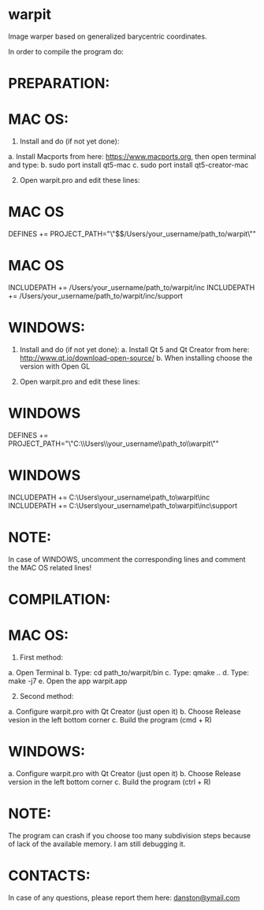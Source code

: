 # warpit
Image warper based on generalized barycentric coordinates.

In order to compile the program do:

# PREPARATION:

# MAC OS:

1. Install and do (if not yet done):

a. Install Macports from here: https://www.macports.org, then open terminal and type:
b. sudo port install qt5-mac
c. sudo port install qt5-creator-mac

2. Open warpit.pro and edit these lines:

# MAC OS
DEFINES += PROJECT_PATH=\"\\\"$$/Users/your_username/path_to/warpit\\\"\"

# MAC OS
INCLUDEPATH += /Users/your_username/path_to/warpit/inc
INCLUDEPATH += /Users/your_username/path_to/warpit/inc/support

# WINDOWS:

1. Install and do (if not yet done):
a. Install Qt 5 and Qt Creator from here: http://www.qt.io/download-open-source/
b. When installing choose the version with Open GL 

2. Open warpit.pro and edit these lines:

# WINDOWS
DEFINES += PROJECT_PATH=\"\\\"C:\\\Users\\\your_username\\\path_to\\\warpit\\\"\"

# WINDOWS
INCLUDEPATH += C:\Users\your_username\path_to\warpit\inc
INCLUDEPATH += C:\Users\your_username\path_to\warpit\inc\support

# NOTE: 
In case of WINDOWS, uncomment the corresponding lines and comment the MAC OS related lines!

# COMPILATION:

# MAC OS:

1. First method:

a. Open Terminal
b. Type: cd path_to/warpit/bin
c. Type: qmake ..
d. Type: make -j7
e. Open the app warpit.app

2. Second method:

a. Configure warpit.pro with Qt Creator (just open it)
b. Choose Release vesion in the left bottom corner
c. Build the program (cmd + R)

# WINDOWS:

a. Configure warpit.pro with Qt Creator (just open it)
b. Choose Release version in the left bottom corner
c. Build the program (ctrl + R)

# NOTE:
The program can crash if you choose too many subdivision steps because of lack of the available memory. I am still debugging it.

# CONTACTS:
In case of any questions, please report them here: danston@ymail.com
